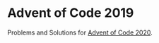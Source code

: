# Advent of Code 2019

Problems and Solutions for [Advent of Code 2020](https://adventofcode.com/2020).
